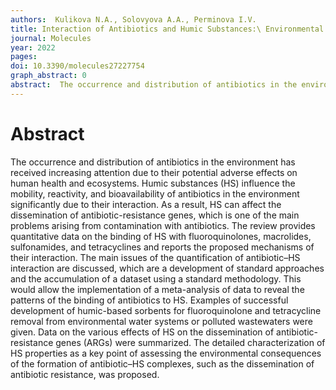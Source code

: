 ```yaml
---
authors:  Kulikova N.A., Solovyova A.A., Perminova I.V.
title: Interaction of Antibiotics and Humic Substances:\ Environmental Consequences and Remediation Prospects
journal: Molecules
year: 2022
pages:  
doi: 10.3390/molecules27227754
graph_abstract: 0
abstract:  The occurrence and distribution of antibiotics in the environment has received increasing attention due to their potential adverse effects on human health and ecosystems. Humic substances (HS) influence the mobility, reactivity, and bioavailability of antibiotics in the environment significantly due to their interaction. As a result, HS can affect the dissemination of antibiotic-resistance genes, which is one of the main problems arising from contamination with antibiotics. The review provides quantitative data on the binding of HS with fluoroquinolones, macrolides, sulfonamides, and tetracyclines and reports the proposed mechanisms of their interaction. The main issues of the quantification of antibiotic–HS interaction are discussed, which are a development of standard approaches and the accumulation of a dataset using a standard methodology. This would allow the implementation of a meta-analysis of data to reveal the patterns of the binding of antibiotics to HS. Examples of successful development of humic-based sorbents for fluoroquinolone and tetracycline removal from environmental water systems or polluted wastewaters were given. Data on the various effects of HS on the dissemination of antibiotic-resistance genes (ARGs) were summarized. The detailed characterization of HS properties as a key point of assessing the environmental consequences of the formation of antibiotic–HS complexes, such as the dissemination of antibiotic resistance, was proposed.
---
```



# Abstract

The occurrence and distribution of antibiotics in the environment has received increasing attention due to their potential adverse effects on human health and ecosystems. Humic substances (HS) influence the mobility, reactivity, and bioavailability of antibiotics in the environment significantly due to their interaction. As a result, HS can affect the dissemination of antibiotic-resistance genes, which is one of the main problems arising from contamination with antibiotics. The review provides quantitative data on the binding of HS with fluoroquinolones, macrolides, sulfonamides, and tetracyclines and reports the proposed mechanisms of their interaction. The main issues of the quantification of antibiotic–HS interaction are discussed, which are a development of standard approaches and the accumulation of a dataset using a standard methodology. This would allow the implementation of a meta-analysis of data to reveal the patterns of the binding of antibiotics to HS. Examples of successful development of humic-based sorbents for fluoroquinolone and tetracycline removal from environmental water systems or polluted wastewaters were given. Data on the various effects of HS on the dissemination of antibiotic-resistance genes (ARGs) were summarized. The detailed characterization of HS properties as a key point of assessing the environmental consequences of the formation of antibiotic–HS complexes, such as the dissemination of antibiotic resistance, was proposed.